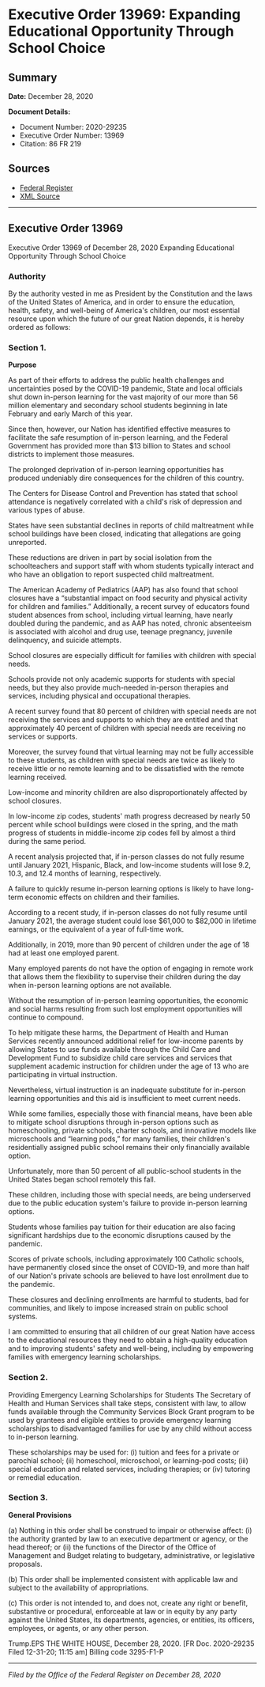 # Executive Order 13969: Expanding Educational Opportunity Through School Choice

## Summary

**Date:** December 28, 2020

**Document Details:**
- Document Number: 2020-29235
- Executive Order Number: 13969
- Citation: 86 FR 219

## Sources
- [Federal Register](https://www.federalregister.gov/documents/2021/01/04/2020-29235/expanding-educational-opportunity-through-school-choice)
- [XML Source](https://www.federalregister.gov/documents/full_text/xml/2021/01/04/2020-29235.xml)

---

## Executive Order 13969

Executive Order 13969 of December 28, 2020
Expanding Educational Opportunity Through School Choice
### Authority

By the authority vested in me as President by the Constitution and the laws of the United States of America, and in order to ensure the education, health, safety, and well-being of America's children, our most essential resource upon which the future of our great Nation depends, it is hereby ordered as follows:
### Section 1.

**Purpose**

As part of their efforts to address the public health challenges and uncertainties posed by the COVID-19 pandemic, State and local officials shut down in-person learning for the vast majority of our more than 56 million elementary and secondary school students beginning in late February and early March of this year.

Since then, however, our Nation has identified effective measures to facilitate the safe resumption of in-person learning, and the Federal Government has provided more than $13 billion to States and school districts to implement those measures.

The prolonged deprivation of in-person learning opportunities has produced undeniably dire consequences for the children of this country.

The Centers for Disease Control and Prevention has stated that school attendance is negatively correlated with a child's risk of depression and various types of abuse.

States have seen substantial declines in reports of child maltreatment while school buildings have been closed, indicating that allegations are going unreported.

These reductions are driven in part by social isolation from the schoolteachers and support staff with whom students typically interact and who have an obligation to report suspected child maltreatment.

The American Academy of Pediatrics (AAP) has also found that school closures have a “substantial impact on food security and physical activity for children and families.” Additionally, a recent survey of educators found student absences from school, including virtual learning, have nearly doubled during the pandemic, and as AAP has noted, chronic absenteeism is associated with alcohol and drug use, teenage pregnancy, juvenile delinquency, and suicide attempts.

School closures are especially difficult for families with children with special needs.

Schools provide not only academic supports for students with special needs, but they also provide much-needed in-person therapies and services, including physical and occupational therapies.

A recent survey found that 80 percent of children with special needs are not receiving the services and supports to which they are entitled and that approximately 40 percent of children with special needs are receiving no services or supports.

Moreover, the survey found that virtual learning may not be fully accessible to these students, as children with special needs are twice as likely to receive little or no remote learning and to be dissatisfied with the remote learning received.

Low-income and minority children are also disproportionately affected by school closures.

In low-income zip codes, students' math progress decreased by nearly 50 percent while school buildings were closed in the spring, and the math progress of students in middle-income zip codes fell by almost a third during the same period.

A recent analysis projected that, if in-person classes do not fully resume until January 2021, Hispanic, Black, and low-income students will lose 9.2, 10.3, and 12.4 months of learning, respectively.

A failure to quickly resume in-person learning options is likely to have long-term economic effects on children and their families.

According to a recent study, if in-person classes do not fully resume until January 2021, the average student could lose $61,000 to $82,000 in lifetime earnings, or the equivalent of a year of full-time work.

Additionally, in 2019, more than 90 percent of children under the age of 18 had at least one employed parent.

Many employed parents do not have the option of engaging in remote work that allows them the flexibility to supervise their children during the day when in-person learning options are not available.

Without the resumption of in-person learning opportunities, the economic and social harms resulting from such lost employment opportunities will continue to compound.

To help mitigate these harms, the Department of Health and Human Services recently announced additional relief for low-income parents by allowing States to use funds available through the Child Care and Development Fund to subsidize child care services and services that supplement academic instruction for children under the age of 13 who are participating in virtual instruction.

Nevertheless, virtual instruction is an inadequate substitute for in-person learning opportunities and this aid is insufficient to meet current needs.

While some families, especially those with financial means, have been able to mitigate school disruptions through in-person options such as homeschooling, private schools, charter schools, and innovative models like microschools and “learning pods,” for many families, their children's residentially assigned public school remains their only financially available option.

Unfortunately, more than 50 percent of all public-school students in the United States began school remotely this fall.

These children, including those with special needs, are being underserved due to the public education system's failure to provide in-person learning options.

Students whose families pay tuition for their education are also facing significant hardships due to the economic disruptions caused by the pandemic.

Scores of private schools, including approximately 100 Catholic schools, have permanently closed since the onset of COVID-19, and more than half of our Nation's private schools are believed to have lost enrollment due to the pandemic.

These closures and declining enrollments are harmful to students, bad for communities, and likely to impose increased strain on public school systems.

I am committed to ensuring that all children of our great Nation have access to the educational resources they need to obtain a high-quality education and to improving students' safety and well-being, including by empowering families with emergency learning scholarships.
### Section 2.

Providing Emergency Learning Scholarships for Students
The Secretary of Health and Human Services shall take steps, consistent with law, to allow funds available through the Community Services Block Grant program to be used by grantees and eligible entities to provide emergency learning scholarships to disadvantaged families for use by any child without access to in-person learning.

These scholarships may be used for:
    (i) tuition and fees for a private or parochial school;
    (ii) homeschool, microschool, or learning-pod costs;
    (iii) special education and related services, including therapies; or
    (iv) tutoring or remedial education.
### Section 3.

**General Provisions**

(a) Nothing in this order shall be construed to impair or otherwise affect:
    (i) the authority granted by law to an executive department or agency, or the head thereof; or
    (ii) the functions of the Director of the Office of Management and Budget relating to budgetary, administrative, or legislative proposals.

(b) This order shall be implemented consistent with applicable law and subject to the availability of appropriations.

(c) This order is not intended to, and does not, create any right or benefit, substantive or procedural, enforceable at law or in equity by any party against the United States, its departments, agencies, or entities, its officers, employees, or agents, or any other person.

Trump.EPS
THE WHITE HOUSE,
December 28, 2020.
[FR Doc. 2020-29235 
Filed 12-31-20; 11:15 am]
Billing code 3295-F1-P

---

*Filed by the Office of the Federal Register on December 28, 2020*
